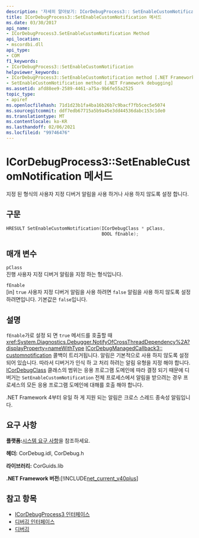 ```yaml
---
description: '자세히 알아보기: ICorDebugProcess3:: SetEnableCustomNotification 메서드'
title: ICorDebugProcess3::SetEnableCustomNotification 메서드
ms.date: 03/30/2017
api_name:
- ICorDebugProcess3.SetEnableCustomNotification Method
api_location:
- mscordbi.dll
api_type:
- COM
f1_keywords:
- ICorDebugProcess3::SetEnableCustomNotification
helpviewer_keywords:
- ICorDebugProcess3::SetEnableCustomNotification method [.NET Framework debugging]
- SetEnableCustomNotification method [.NET Framework debugging]
ms.assetid: afd88ee9-2589-4461-a75a-9b6fe55a2525
topic_type:
- apiref
ms.openlocfilehash: 71d1d23b1fa4ba16b26b7c9bacf7fb5cec5e5074
ms.sourcegitcommit: ddf7edb67715a5b9a45e3dd44536dabc153c1de0
ms.translationtype: MT
ms.contentlocale: ko-KR
ms.lasthandoff: 02/06/2021
ms.locfileid: "99746476"
---
```

# <a name="icordebugprocess3setenablecustomnotification-method"></a>ICorDebugProcess3::SetEnableCustomNotification 메서드

지정 된 형식의 사용자 지정 디버거 알림을 사용 하거나 사용 하지 않도록 설정 합니다.  
  
## <a name="syntax"></a>구문  
  
```cpp  
HRESULT SetEnableCustomNotification(ICorDebugClass * pClass,  
                                    BOOL fEnable);  
```  
  
## <a name="parameters"></a>매개 변수  

 `pClass`  
 진행 사용자 지정 디버거 알림을 지정 하는 형식입니다.  
  
 `fEnable`  
 [in] `true` 사용자 지정 디버거 알림을 사용 하려면 `false` 알림을 사용 하지 않도록 설정 하려면입니다. 기본값은 `false`입니다.  
  
## <a name="remarks"></a>설명  

 `fEnable`가로 설정 되 면 `true` 메서드를 호출할 때 <xref:System.Diagnostics.Debugger.NotifyOfCrossThreadDependency%2A?displayProperty=nameWithType> [ICorDebugManagedCallback3:: customnotification](icordebugmanagedcallback3-customnotification-method.md) 콜백이 트리거됩니다. 알림은 기본적으로 사용 하지 않도록 설정 되어 있습니다. 따라서 디버거가 인식 하 고 처리 하려는 알림 유형을 지정 해야 합니다. [ICorDebugClass](icordebug-interface.md) 클래스의 범위는 응용 프로그램 도메인에 따라 결정 되기 때문에 디버거는 `SetEnableCustomNotification` 전체 프로세스에서 알림을 받으려는 경우 프로세스의 모든 응용 프로그램 도메인에 대해를 호출 해야 합니다.  
  
 .NET Framework 4부터 유일 하 게 지원 되는 알림은 크로스 스레드 종속성 알림입니다.  
  
## <a name="requirements"></a>요구 사항  

 **플랫폼:**[시스템 요구 사항](../../get-started/system-requirements.md)을 참조하세요.  
  
 **헤더:** CorDebug.idl, CorDebug.h  
  
 **라이브러리:** CorGuids.lib  
  
 **.NET Framework 버전:**[!INCLUDE[net_current_v40plus](../../../../includes/net-current-v40plus-md.md)]  
  
## <a name="see-also"></a>참고 항목

- [ICorDebugProcess3 인터페이스](icordebugprocess3-interface.md)
- [디버깅 인터페이스](debugging-interfaces.md)
- [디버깅](index.md)
